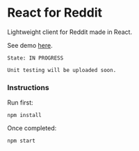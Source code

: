 # React for Reddit

Lightweight client for Reddit made in React.

See demo [here](https://psande.github.io/reddit-react).

`State: IN PROGRESS`

`Unit testing will be uploaded soon.`

### Instructions
Run first:

`npm install`

Once completed:

`npm start`
